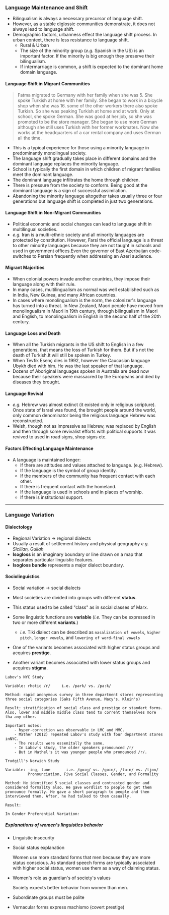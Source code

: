 ### Language Maintenance and Shift

- Bilingualism is always a necessary precursor of language shift.
- However, as a stable diglossic communities demonstrate, it does not always lead to language shift.
- Demographic factors, urbanness effect the language shift process. In urban context, there is less resistance to language shift.
  - Rural & Urban
  - The size of the minority group (*e.g.* Spanish in the US) is an important factor. If the minority is big enough they preserve their bilingualism.
  - If intermarriage is common, a shift is expected to the dominant home domain language.

#### Language Shift in Migrant Communities

> Fatma migrated to Germany with her family when she was 5. She spoke Turkish at home with her family. She began to work in a bicycle shop when she was 16. some of the other workers there also spoke Turkish. So she was peaking Turkish at home and at work. Only at school, she spoke German. She was good at her job, so she was promoted to be the store manager. She began to use more German although she still uses Turkish with her former workmates. Now she works at the headquarters of a car rental company and uses German all the time.

- This is a typical experience for those using a minority language in predominantly monolingual society.
- The language shift gradually takes place in different domains and the dominant language replaces the minority language.
- School is typically the first domain in which children of migrant families meet the dominant language.
- The dominant language infiltrates the home through children.
- There is pressure from the society to conform. Being good at the dominant language is a sign of successful assimilation.
- Abandoning the minority language altogether takes usually three or four generations but language shift is completed in just two generations.

#### Language Shift in Non-Migrant Communities

- Political economic and social changes can lead to language shift in multilingual societies.
- *e.g.* Iran is a multi-ethnic society and all minority languages are protected by constitution. However, Farsi the official language is a threat to other minority languages because they are not taught in schools and used in government offices.Even the governor of East Azerbaijan code-switches to Persian frequently when addressing an Azeri audience.

#### Migrant Majorities

- When colonial powers invade another countries, they impose their language along with their rule.
- In many cases, multilingualism as normal was well established such as in India, New Guinea, and many African countries.
- In cases where monolingualism is the norm, the colonizer's language has turned into a threat. In New Zealand, Maori people have moved from monolingualism in Maori in 19th century, through bilingualism in Maori and English, to monolingualism in English in the second half of the 20th century.

#### Language Loss and Death

- When all the Turkish migrants in the US shift to English in a few generations, that means the loss of Turkish for them. But it's not the death of Turkish.It will still be spoken in Turkey.
- When Tevfik Esenç dies in 1992, however the Caucasian language Ubykh died with him. He was the last speaker of that language.
- Dozens of Aboriginal languages spoken in Australia are dead now because their speakers were massacred by the Europeans and died by diseases they brought.

#### Language Revival

- *e.g.* Hebrew was almost extinct (it existed only in religious scripture). Once state of Israel was found, the brought people around the world, only common denominator being the religious language Hebrew was reconstructed.
- Welsh, though not as impressive as Hebrew, was replaced by English and then through some revivalist efforts with political supports it was revived to used in road signs, shop signs etc.

#### Factors Effecting Language Maintenance

- A language is maintained longer:
  - If there are attitudes and values attached to language. (e.g. Hebrew).
  - If the language is the symbol of group identity.
  - If the members of the community has frequent contact with each other.
  - If there is frequent contact with the homeland.
  - If the language is used in schools and in places of worship.
  - If there is institutional support.

---

### Language Variation

#### Dialectology

- Regional Variation -> regional dialects
- Usually a result of settlement history and physical geography *e.g. Sicilian, Gullah* 
- **Isogloss** is an imaginary boundary or line drawn on a map that separates particular linguistic features.
- **Isogloss bundle** represents a major dialect boundary.

#### Sociolinguistics

- Social variation -> social dialects
- Most societies are divided into groups with different **status**.
- This status used to be called "class" as in social classes of Marx.
- Some linguistic functions are **variable** (*i.e.* They can be expressed in two or more different **variants**.)
  - *i.e.* Tiki dialect can be described as `nasalization of vowels`, `higher pitch`, `longer vowels`, and `lowering of word-final vowels`
- One of the variants becomes associated with higher status groups and acquires **prestige**.

- Another variant becomes associated with lower status groups and acquires **stigma**.

```Labov&#39;s New York Study
Labov's NYC Study

Variable: rhotic /r/     i.e. /park/ vs. /pa:k/

Method: rapid anonymous survey in three department stores representing three social categories (Saks Fifth Avenue, Macy's, Klein's)

Result: stratification of social class and prestige or standart forms. Also, lower and middle middle class tend to corrent themselves more tha any other.

Important notes:
	- hyper-correction was observable in LMC and MMC.
	- Mather (2012) repeated Labov's study with four department stores inNYC.
	- The results were essenitally the same.
	- In Labov's study, the older speakers pronounced /r/
	- But in Mathel's it was younger people who pronounced /r/.
```

```
Trudgill's Norwich Study

Variable: -ing, tune       i.e. /goɪŋ/ vs. /goɪn/, /tuːn/ vs. /tjʊn/
		  Pronounciation, Five Social Classes, Gender, and Formality

Method: He identified 5 social classes and contrasted gender and considered formality also. He gave wordlist to people to get them pronounce formally. He gave a short paragraph to people and then interviewed them. After, he had talked to them casually.

Result: 

In Gender Preferential Variation: 
```

##### Explanations of women's linguistics behavior

- Linguistic insecurity

- Social status explanation

  Women use more standard forms that men because they are more status conscious. As standard speech forms are typically associated with higher social status, women use them as a way of claiming status.

- Women's role as guardian's of society's values

  Society expects better behavior from women than men.

- Subordinate groups must be polite

- Vernacular forms express machismo (covert prestige)

